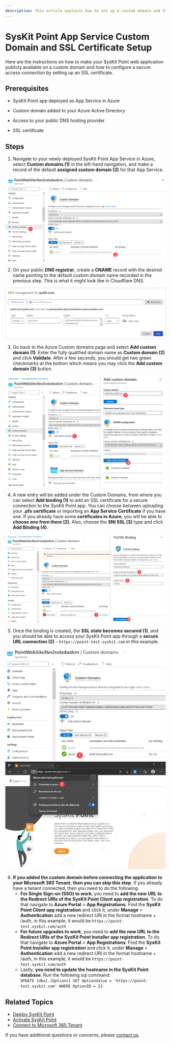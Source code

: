 ```yaml
---
description: This article explains how to set up a custom domain and SSL certificate.
---
```


# SysKit Point App Service Custom Domain and SSL Certificate Setup

Here are the instructions on how to make your SysKit Point web application publicly available on a custom domain and how to configure a secure access connection by setting up an SSL certificate.

## Prerequisites 

* SysKit Point app deployed as App Service in Azure 

* Custom domain added to your Azure Active Directory 

* Access to your public DNS hosting provider 

* SSL certificate  

## Steps 

1. Navigate to your newly deployed SysKit Point App Service in Azure, select __Custom domains (1)__ in the left-hand navigation, and make a record of the default __assigned custom domain (2)__ for that App Service. 

![Assigned Custom Domain](../.gitbook/assets/custom-domain-and-ssl-certificate_custom-domain-record.png)

2. On your public __DNS registrar__, create a __CNAME__ record with the desired name pointing to the default custom domain name recorded in the previous step. This is what it might look like in Cloudflare DNS. 

![CNAME Record](../.gitbook/assets/custom-domain-and-ssl-certificate_cname-record.png)

3. Go back to the Azure Custom domains page and select __Add custom domain (1)__. Enter the fully qualified domain name as __Custom domain (2)__ and click __Validate__. After a few seconds, you should get two green checkmarks at the bottom which means you may click the __Add custom domain (3)__ button. 

![Adding Custom Domain](../.gitbook/assets/custom-domain-and-ssl-certificate_add-custom-domain.png)

4. A new entry will be added under the Custom Domains, from where you can select __Add binding (1)__ to add an SSL certificate for a secure connection to the SysKit Point app. You can choose between uploading your __.pfx certificate__ or importing an __App Service Certificate__ if you have one. If you already have some __certificates in Azure__, you will be able to __choose one from there (2)__. Also, choose the __SNI SSL (3)__ type and click __Add Binding (4)__. 

![Adding Binding](../.gitbook/assets/custom-domain-and-ssl-certificate_add-binding.png)

5. Once the binding is created, the __SSL state becomes secured (1)__, and you should be able to access your SysKit Point app through a __secure URL connection (2)__ - `https://point-test.syskit.com` in this example. 

![SSL - Secured](../.gitbook/assets/custom-domain-and-ssl-certificate_secured.png)
![Secure Connection](../.gitbook/assets/custom-domain-and-ssl-certificate_secure-connection.png)

6. __If you added the custom domain before connecting the application to your Microsoft 365 Tenant__, __then you can skip this step__. 
If you already have a tenant connected, then you need to do the following: 
    * __For Single Sign-on (SSO) to work__, you need to __add the new URL to the Redirect URIs of the SysKit Point Client app registration__. To do that navigate to __Azure Portal__ > __App Registrations__. Find the __SysKit Point Client app registration__ and click it, under __Manage__ > __Authentication__ add a new redirect URI in the format hostname + /auth, in this example, it would be `https://point-test.syskit.com/auth` 
    * __For future upgrades to work__, you need to __add the new URL to the Redirect URIs of the SysKit Point Installer app registration__. To do that navigate to __Azure Portal__ > __App Registrations__. Find the __SysKit Point Installer app registration__ and click it, under __Manage__ > __Authentication__ add a new redirect URI in the format hostname + /auth, in this example, it would be `https://point-test.syskit.com/auth`
    * Lastly, __you need to update the hostname in the SysKit Point database__. Run the following sql command:  
`UPDATE [dbo].[Options] SET OptionValue = 'https://point-test.syskit.com' WHERE OptionID = 23`

## Related Topics

* [Deploy SysKit Point](deploy-syskit-point.md)
* [Activate SysKit Point](../activation/activate-syskit-point.md)
* [Connect to Microsoft 365 Tenant](connect-to-tenant.md)

If you have additional questions or concerns, please [contact us](https://www.syskit.com/contact-us/).
 